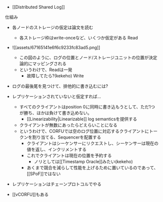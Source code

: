 - [[Distributed Shared Log]]

仕組み
- 各ノードのストレージの仮定は論文を読む
	- 各ストレージ枠はwrite-onceなど、いくつか仮定がある
Read
- ![[assets/67165141e6f6c9233fc83ad5.png]]
	- この図のように、ログの位置とノード/ストレージユニットの位置が決定論的にマッピングされる
	- というわけで、Readは一発
		- 故障してたら?(kekeho)
Write
- ログの最後尾を見つけて、排他的に書き込むには?
- レプリケーションされていないと仮定すれば…
	- すべてのクライアントはposition 0に同時に書き込もうとして、ただ1つが勝ち、ほかは負けて書き込めない。
		- [[Linearizability|Linearizable]] log semanticsを提供する
	- クライアントが無数にあったらどえらいことになる
	- というわけで、CORFUでは空のログ位置に対応するクライアントにトークンを割り当てる、Sequencerを配置する
		- クライアントはシーケンサーにリクエストし、シーケンサーは現在の値を返し、インクリメントする
		- これでクライアントは現在の位置を予約する
			- ノリとしては[[Timestamp Oracle]]みたい(kekeho)
		- あくまで競合を減らして性能を上げるために置いているのであって、[[SPoF]]ではない
- レプリケーションはチェーンプロトコルでやる

- [[vCORFU]]もある
